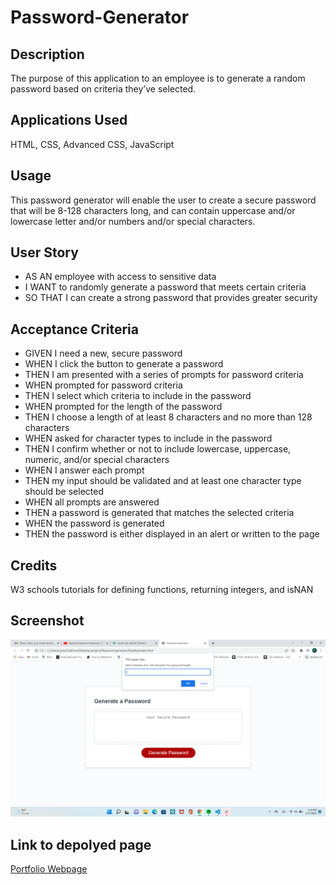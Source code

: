 # Password-Generator

## Description

The purpose of this application to an employee is to generate a random password based on criteria they’ve selected.

## Applications Used

HTML, CSS, Advanced CSS, JavaScript

## Usage

This password generator will enable the user to create a secure password that will be 8-128 characters long, and can contain uppercase and/or lowercase letter and/or numbers and/or special characters. 

## User Story

* AS AN employee with access to sensitive data
* I WANT to randomly generate a password that meets certain criteria
* SO THAT I can create a strong password that provides greater security


## Acceptance Criteria

* GIVEN I need a new, secure password
* WHEN I click the button to generate a password
* THEN I am presented with a series of prompts for password criteria
* WHEN prompted for password criteria
* THEN I select which criteria to include in the password
* WHEN prompted for the length of the password
* THEN I choose a length of at least 8 characters and no more than 128 characters
* WHEN asked for character types to include in the password
* THEN I confirm whether or not to include lowercase, uppercase, numeric, and/or special characters
* WHEN I answer each prompt
* THEN my input should be validated and at least one character type should be selected
* WHEN all prompts are answered
* THEN a password is generated that matches the selected criteria
* WHEN the password is generated
* THEN the password is either displayed in an alert or written to the page

## Credits

W3 schools tutorials for defining functions, returning integers, and isNAN

## Screenshot

![alt="Screenshot of Landing Page"](assets/Screenshot.png)

## Link to depolyed page

[Portfolio Webpage]( https://cpriyam90.github.io/Password-generator/)
